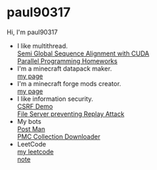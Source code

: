 # paul90317
Hi, I'm paul90317
* I like multithread.  
[Semi Global Sequence Alignment with CUDA](https://github.com/paul90317/Semi-Global-Sequence-Alignment-with-Cuda)  
[Parallel Programming Homeworks](https://github.com/paul90317/Parallel-Programming)  
* I'm a minecraft datapack maker.  
[my page](https://www.planetminecraft.com/member/paul90317/)  
* I'm a minecraft forge mods creator.  
[my page](https://www.curseforge.com/members/paul90317/projects)  
* I like information security.  
[CSRF Demo](https://github.com/paul90317/CSRF_demo)  
[File Server preventing Replay Attack](https://github.com/paul90317/file_server)  
* My bots  
[Post Man](https://github.com/paul90317/final-bot)  
[PMC Collection Downloader](https://github.com/paul90317/PMC-collection-dowloader)  
* LeetCode  
[my leetcode](https://leetcode.com/paul2239648/)  
[note](https://hackmd.io/?nav=overview&tags=%5B%22leetcode%22%5D)  


